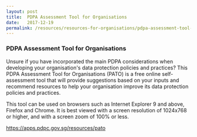 ```yaml
---
layout: post
title:  PDPA Assessment Tool for Organisations
date:  	2017-12-19
permalink: /resources/resources-for-organisations/pdpa-assessment-tool-for-organisations
---
```


### **PDPA Assessment Tool for Organisations**

Unsure if you have incorporated the main PDPA considerations when developing your organisation's data protection policies and practices? This PDPA Assessment Tool for Organisations (PATO) is a free online self-assessment tool that will provide suggestions based on your inputs and recommend resources to help your organisation improve its data protection policies and practices. 

This tool can be used on browsers such as Internet Explorer 9 and above, Firefox and Chrome. It is best viewed with a screen resolution of 1024x768 or higher, and with a screen zoom of 100% or less.

https://apps.pdpc.gov.sg/resources/pato